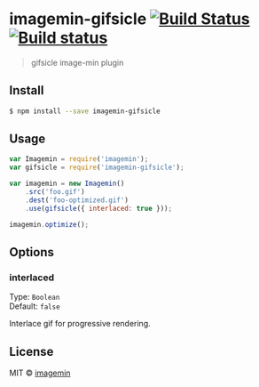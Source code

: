 # imagemin-gifsicle [![Build Status](http://img.shields.io/travis/imagemin/imagemin-gifsicle.svg?style=flat)](https://travis-ci.org/imagemin/imagemin-gifsicle) [![Build status](https://ci.appveyor.com/api/projects/status/51vfu1ntxwx7t949)](https://ci.appveyor.com/project/ShinnosukeWatanabe/imagemin-gifsicle)

> gifsicle image-min plugin


## Install

```sh
$ npm install --save imagemin-gifsicle
```


## Usage

```js
var Imagemin = require('imagemin');
var gifsicle = require('imagemin-gifsicle');

var imagemin = new Imagemin()
	.src('foo.gif')
	.dest('foo-optimized.gif')
	.use(gifsicle({ interlaced: true }));

imagemin.optimize();
```


## Options

### interlaced

Type: `Boolean`  
Default: `false`

Interlace gif for progressive rendering.


## License

MIT © [imagemin](https://github.com/imagemin)
